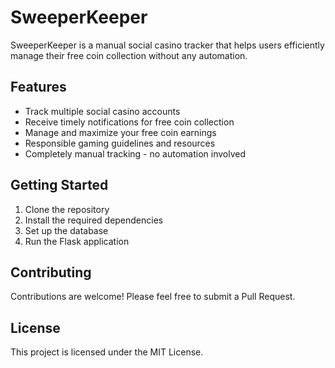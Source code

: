 # SweeperKeeper

SweeperKeeper is a manual social casino tracker that helps users efficiently manage their free coin collection without any automation.

## Features

- Track multiple social casino accounts
- Receive timely notifications for free coin collection
- Manage and maximize your free coin earnings
- Responsible gaming guidelines and resources
- Completely manual tracking - no automation involved

## Getting Started

1. Clone the repository
2. Install the required dependencies
3. Set up the database
4. Run the Flask application

## Contributing

Contributions are welcome! Please feel free to submit a Pull Request.

## License

This project is licensed under the MIT License.

